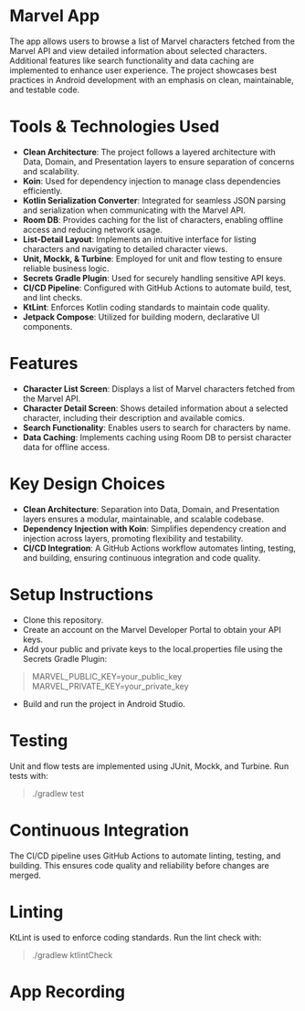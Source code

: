 # Marvel App
The app allows users to browse a list of Marvel characters fetched from the Marvel API and view detailed information about selected characters. Additional features like search functionality and data caching are implemented to enhance user experience. The project showcases best practices in Android development with an emphasis on clean, maintainable, and testable code.

# Tools & Technologies Used
- **Clean Architecture**: The project follows a layered architecture with Data, Domain, and Presentation layers to ensure separation of concerns and scalability.
- **Koin**: Used for dependency injection to manage class dependencies efficiently.
- **Kotlin Serialization Converter**: Integrated for seamless JSON parsing and serialization when communicating with the Marvel API.
- **Room DB**: Provides caching for the list of characters, enabling offline access and reducing network usage.
- **List-Detail Layout**: Implements an intuitive interface for listing characters and navigating to detailed character views.
- **Unit, Mockk, & Turbine**: Employed for unit and flow testing to ensure reliable business logic.
- **Secrets Gradle Plugin**: Used for securely handling sensitive API keys.
- **CI/CD Pipeline**: Configured with GitHub Actions to automate build, test, and lint checks.
- **KtLint**: Enforces Kotlin coding standards to maintain code quality.
- **Jetpack Compose**: Utilized for building modern, declarative UI components.

# Features
- **Character List Screen**: Displays a list of Marvel characters fetched from the Marvel API.
- **Character Detail Screen**: Shows detailed information about a selected character, including their description and available comics.
- **Search Functionality**: Enables users to search for characters by name.
- **Data Caching**: Implements caching using Room DB to persist character data for offline access.

# Key Design Choices
- **Clean Architecture**: Separation into Data, Domain, and Presentation layers ensures a modular, maintainable, and scalable codebase.
- **Dependency Injection with Koin**: Simplifies dependency creation and injection across layers, promoting flexibility and testability.
- **CI/CD Integration**: A GitHub Actions workflow automates linting, testing, and building, ensuring continuous integration and code quality.

# Setup Instructions
- Clone this repository.
- Create an account on the Marvel Developer Portal to obtain your API keys.
- Add your public and private keys to the local.properties file using the Secrets Gradle Plugin:
> MARVEL_PUBLIC_KEY=your_public_key
> MARVEL_PRIVATE_KEY=your_private_key
- Build and run the project in Android Studio.

# Testing
Unit and flow tests are implemented using JUnit, Mockk, and Turbine.
Run tests with:
> ./gradlew test

# Continuous Integration
The CI/CD pipeline uses GitHub Actions to automate linting, testing, and building. This ensures code quality and reliability before changes are merged.

# Linting
KtLint is used to enforce coding standards. Run the lint check with:
> ./gradlew ktlintCheck

# App Recording